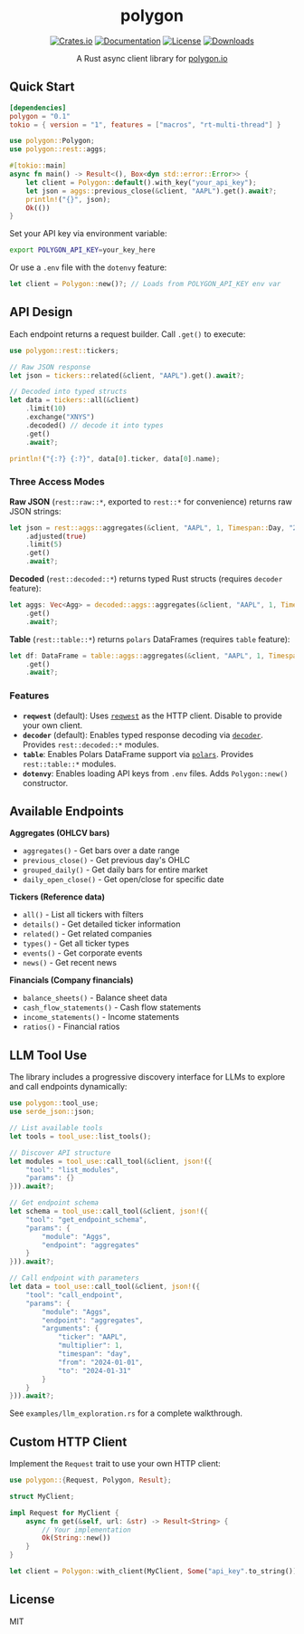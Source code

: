 <div align="center">

# polygon

[![Crates.io](https://img.shields.io/crates/v/polygon.svg)](https://crates.io/crates/polygon)
[![Documentation](https://docs.rs/polygon/badge.svg)](https://docs.rs/polygon)
[![License](https://img.shields.io/crates/l/polygon.svg)](https://github.com/inboard-ai/polygon/blob/master/LICENSE)
[![Downloads](https://img.shields.io/crates/d/polygon.svg)](https://crates.io/crates/polygon)

A Rust async client library for [polygon.io](https://polygon.io)

</div>

## Quick Start

```toml
[dependencies]
polygon = "0.1"
tokio = { version = "1", features = ["macros", "rt-multi-thread"] }
```

```rust
use polygon::Polygon;
use polygon::rest::aggs;

#[tokio::main]
async fn main() -> Result<(), Box<dyn std::error::Error>> {
    let client = Polygon::default().with_key("your_api_key");
    let json = aggs::previous_close(&client, "AAPL").get().await?;
    println!("{}", json);
    Ok(())
}
```

Set your API key via environment variable:
```bash
export POLYGON_API_KEY=your_key_here
```

Or use a `.env` file with the `dotenvy` feature:
```rust
let client = Polygon::new()?; // Loads from POLYGON_API_KEY env var
```

## API Design

Each endpoint returns a request builder. Call `.get()` to execute:

```rust
use polygon::rest::tickers;

// Raw JSON response
let json = tickers::related(&client, "AAPL").get().await?;

// Decoded into typed structs
let data = tickers::all(&client)
    .limit(10)
    .exchange("XNYS")
    .decoded() // decode it into types
    .get()
    .await?;

println!("{:?} {:?}", data[0].ticker, data[0].name);
```

### Three Access Modes

**Raw JSON** (`rest::raw::*`, exported to `rest::*` for convenience) returns raw JSON strings:
```rust
let json = rest::aggs::aggregates(&client, "AAPL", 1, Timespan::Day, "2024-01-01", "2024-01-31")
    .adjusted(true)
    .limit(5)
    .get()
    .await?;
```

**Decoded** (`rest::decoded::*`) returns typed Rust structs (requires `decoder` feature):
```rust
let aggs: Vec<Agg> = decoded::aggs::aggregates(&client, "AAPL", 1, Timespan::Day, "2024-01-01", "2024-01-31")
    .get()
    .await?;
```

**Table** (`rest::table::*`) returns `polars` DataFrames (requires `table` feature):
```rust
let df: DataFrame = table::aggs::aggregates(&client, "AAPL", 1, Timespan::Day, "2024-01-01", "2024-01-31")
    .get()
    .await?;
```

### Features

- **`reqwest`** (default): Uses [`reqwest`](https://docs.rs/reqwest) as the HTTP client. Disable to provide your own client.
- **`decoder`** (default): Enables typed response decoding via [`decoder`](https://docs.rs/decoder). Provides `rest::decoded::*` modules.
- **`table`**: Enables Polars DataFrame support via [`polars`](https://docs.rs/polars). Provides `rest::table::*` modules.
- **`dotenvy`**: Enables loading API keys from `.env` files. Adds `Polygon::new()` constructor.

## Available Endpoints

**Aggregates (OHLCV bars)**
- `aggregates()` - Get bars over a date range
- `previous_close()` - Get previous day's OHLC
- `grouped_daily()` - Get daily bars for entire market
- `daily_open_close()` - Get open/close for specific date

**Tickers (Reference data)**
- `all()` - List all tickers with filters
- `details()` - Get detailed ticker information
- `related()` - Get related companies
- `types()` - Get all ticker types
- `events()` - Get corporate events
- `news()` - Get recent news

**Financials (Company financials)**
- `balance_sheets()` - Balance sheet data
- `cash_flow_statements()` - Cash flow statements
- `income_statements()` - Income statements
- `ratios()` - Financial ratios

## LLM Tool Use

The library includes a progressive discovery interface for LLMs to explore and call endpoints dynamically:

```rust
use polygon::tool_use;
use serde_json::json;

// List available tools
let tools = tool_use::list_tools();

// Discover API structure
let modules = tool_use::call_tool(&client, json!({
    "tool": "list_modules",
    "params": {}
})).await?;

// Get endpoint schema
let schema = tool_use::call_tool(&client, json!({
    "tool": "get_endpoint_schema",
    "params": {
        "module": "Aggs",
        "endpoint": "aggregates"
    }
})).await?;

// Call endpoint with parameters
let data = tool_use::call_tool(&client, json!({
    "tool": "call_endpoint",
    "params": {
        "module": "Aggs",
        "endpoint": "aggregates",
        "arguments": {
            "ticker": "AAPL",
            "multiplier": 1,
            "timespan": "day",
            "from": "2024-01-01",
            "to": "2024-01-31"
        }
    }
})).await?;
```

See `examples/llm_exploration.rs` for a complete walkthrough.

## Custom HTTP Client

Implement the `Request` trait to use your own HTTP client:

```rust
use polygon::{Request, Polygon, Result};

struct MyClient;

impl Request for MyClient {
    async fn get(&self, url: &str) -> Result<String> {
        // Your implementation
        Ok(String::new())
    }
}

let client = Polygon::with_client(MyClient, Some("api_key".to_string()));
```

## License

MIT
